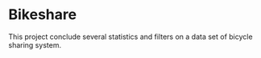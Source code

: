 # Bikeshare
This project conclude several statistics and filters on a data set of bicycle sharing system. 
